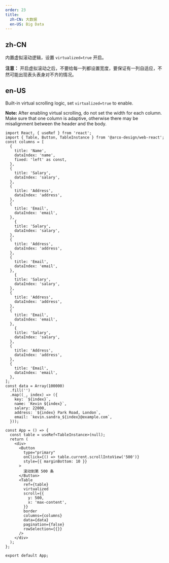```yaml
---
order: 23
title:
  zh-CN: 大数据
  en-US: Big Data
---
```


## zh-CN

内置虚拟滚动逻辑，设置 `virtualized=true` 开启。

**注意：** 开启虚拟滚动之后，不要给每一列都设置宽度，要保证有一列自适应，不然可能出现表头表身对不齐的情况。

## en-US

Built-in virtual scrolling logic, set `virtualized=true` to enable.

**Note:** After enabling virtual scrolling, do not set the width for each column. Make sure that one column is adaptive, otherwise there may be misalignment between the header and the body.

```tsx
import React, { useRef } from 'react';
import { Table, Button, TableInstance } from '@arco-design/web-react';
const columns = [
  {
    title: 'Name',
    dataIndex: 'name',
    fixed: 'left' as const,
  },
  {
    title: 'Salary',
    dataIndex: 'salary',
  },
  {
    title: 'Address',
    dataIndex: 'address',
  },
  {
    title: 'Email',
    dataIndex: 'email',
  },
    {
    title: 'Salary',
    dataIndex: 'salary',
  },
  {
    title: 'Address',
    dataIndex: 'address',
  },
  {
    title: 'Email',
    dataIndex: 'email',
  },
    {
    title: 'Salary',
    dataIndex: 'salary',
  },
  {
    title: 'Address',
    dataIndex: 'address',
  },
  {
    title: 'Email',
    dataIndex: 'email',
  },
    {
    title: 'Salary',
    dataIndex: 'salary',
  },
  {
    title: 'Address',
    dataIndex: 'address',
  },
  {
    title: 'Email',
    dataIndex: 'email',
  },
];
const data = Array(100000)
  .fill('')
  .map((_, index) => ({
    key: `${index}`,
    name: `Kevin ${index}`,
    salary: 22000,
    address: `${index} Park Road, London`,
    email: `kevin.sandra_${index}@example.com`,
  }));

const App = () => {
  const table = useRef<TableInstance>(null);
  return (
    <div>
      <Button
        type="primary"
        onClick={() => table.current.scrollIntoView('500')}
        style={{ marginBottom: 10 }}
      >
        滚动到第 500 条
      </Button>
      <Table
        ref={table}
        virtualized
        scroll={{
          y: 500,
          x: 'max-content',
        }}
        border
        columns={columns}
        data={data}
        pagination={false}
        rowSelection={{}}
      />
    </div>
  );
};

export default App;
```
